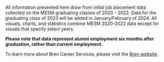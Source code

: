 <p>All information presented here draw from initial job placement data collected on the MESM graduating classes of 2020 - 2022. Data for the graduating class of 2023 will be added in January/February of 2024. All visuals, charts, and statistics combine MESM 2020-2022 data except for visuals that specify select years.</p> 

<p><strong>Please note that data represent alumni employment six months after graduation, rather than current employment.</strong></p>

<p>To learn more about Bren Career Services, please visit the <a href="https://bren.ucsb.edu/career-services" target="_blank">Bren website</a>.</p>

